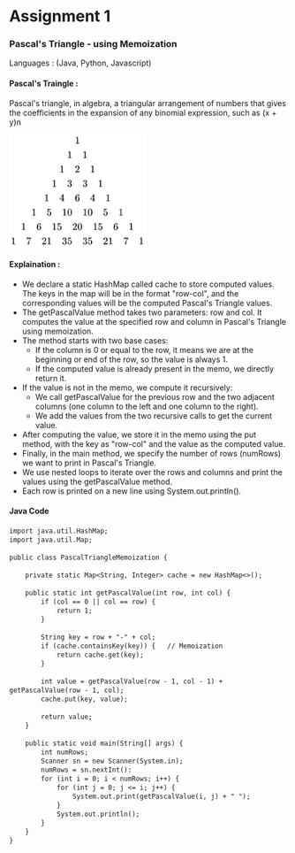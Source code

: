 # Assignment 1

### Pascal's Triangle - using Memoization
Languages : (Java, Python, Javascript)

#### Pascal's Traingle :
Pascal's triangle, in algebra, a triangular arrangement of numbers that gives the coefficients in the expansion of any binomial expression, such as (x + y)n

![image](https://github.com/nithishrcta/Telusko-10daychallenge/blob/274e7f4f7804c159b2b2aed1e564c1370f37896e/DAY1/download%20(1).png)

#### Explaination :
* We declare a static HashMap called cache to store computed values. The keys in the map will be in the format "row-col", and the corresponding values will be the computed Pascal's Triangle values.
* The getPascalValue method takes two parameters: row and col. It computes the value at the specified row and column in Pascal's Triangle using memoization.
* The method starts with two base cases:
    * If the column is 0 or equal to the row, it means we are at the beginning or end of the row, so the value is always 1.
    * If the computed value is already present in the memo, we directly return it.
* If the value is not in the memo, we compute it recursively:
    * We call getPascalValue for the previous row and the two adjacent columns (one column to the left and one column to the right).
    * We add the values from the two recursive calls to get the current value.
* After computing the value, we store it in the memo using the put method, with the key as "row-col" and the value as the computed value.
* Finally, in the main method, we specify the number of rows (numRows) we want to print in Pascal's Triangle.
* We use nested loops to iterate over the rows and columns and print the values using the getPascalValue method.
* Each row is printed on a new line using System.out.println().

#### Java Code 

```
import java.util.HashMap;
import java.util.Map;

public class PascalTriangleMemoization {

    private static Map<String, Integer> cache = new HashMap<>();

    public static int getPascalValue(int row, int col) {
        if (col == 0 || col == row) {
            return 1;
        }
        
        String key = row + "-" + col;
        if (cache.containsKey(key)) {   // Memoization
            return cache.get(key);
        }
        
        int value = getPascalValue(row - 1, col - 1) + getPascalValue(row - 1, col);
        cache.put(key, value);

        return value;
    }

    public static void main(String[] args) {
        int numRows;
        Scanner sn = new Scanner(System.in);
        numRows = sn.nextInt():
        for (int i = 0; i < numRows; i++) {
            for (int j = 0; j <= i; j++) {
                System.out.print(getPascalValue(i, j) + " ");
            }
            System.out.println();
        }
    }
}


```
